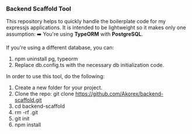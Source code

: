 ### Backend Scaffold Tool

This repository helps to quickly handle the boilerplate code for my expressjs applications. It is intended to be lightweight so it makes only one assumption:
➡️ You're using **TypeORM** with **PostgreSQL**.

If you're using a different database, you can:

1. npm uninstall pg, typeorm
2. Replace db.config.ts with the necessary db initialization code.

In order to use this tool, do the following:

1. Create a new folder for your project.
2. Clone the repo: git clone https://github.com/Akorex/backend-scaffold.git
3. cd backend-scaffold
4. rm -rf .git
5. git init
6. npm install
